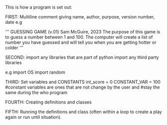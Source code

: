 This is how a program is set out:

FIRST: Multiline comment giving name, author, purpose, version number, date
e.g 

'''
  GUESSING GAME (v.01)
   Sam McGuire,  2023
   The purpose of this game is to guess a number between 1 and 100.  The computer
   will create a list of number you have guessed and will tell you when you are
   getting hotter or colder
   '''

   SECOND: 
   import any libraries that are part of python
   import any third party libraries

   e.g
   import OS
   import random

   THIRD:
   Set variables and CONSTANTS
   int_score = 0
   CONSTANT_VAR = 100 
   #constant variables are ones that are not change by the user and 
   #stay the same during the who program

   FOURTH:
   Creating definitions and classes

   FIFTH:
   Running the definitions and class (often within a loop to create a play again or run until situation).
